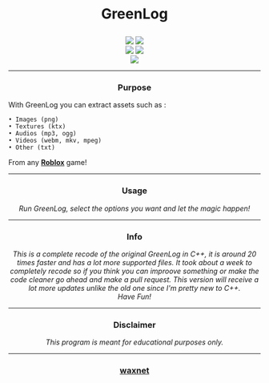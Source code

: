 # <p align="center"> GreenLog</p>

<p align= "center">
  <img src="https://img.shields.io/github/last-commit/waxnet/GreenLog">
  <img src="https://img.shields.io/github/license/waxnet/GreenLog">
  <br>
  <img src="https://img.shields.io/github/stars/waxnet/GreenLog">
  <img src="https://img.shields.io/github/forks/waxnet/GreenLog">
  <br>
  <img src="https://img.shields.io/github/downloads/waxnet/GreenLog/total.svg">
</p>

---

### <p align="center">Purpose</p>

With GreenLog you can extract assets such as :

    • Images (png)
    • Textures (ktx)
    • Audios (mp3, ogg)
    • Videos (webm, mkv, mpeg)
    • Other (txt)

From any **<a href="https://www.roblox.com/home">Roblox</a>** game!

---

### <p align="center">Usage</p>
<p align="center"><i>
Run GreenLog, select the options you want and let the magic happen!
</i></p>

---

### <p align="center">Info</p>
<p align="center"><i>
This is a complete recode of the original GreenLog in C++,
it is around 20 times faster and has a lot more supported files.
It took about a week to completely recode so if you think you can
improove something or make the code cleaner go ahead and make a pull
request. This version will receive a lot more updates unlike the old
one since I'm pretty new to C++. <br> Have Fun!
</i></p>

---

### <p align="center">Disclaimer</p>

<p align="center"><i>This program is meant for educational purposes only.</i></p>

-----

### <p align="center"><a href="https://github.com/waxnet">waxnet</a></p>
